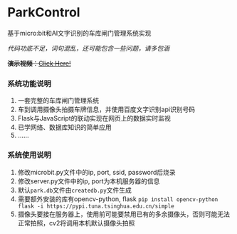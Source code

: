 # ParkControl
基于micro:bit和AI文字识别的车库闸门管理系统实现

*代码功底不足，词句混乱，还可能包含一些问题，请多包涵*

<strike> **演示视频**：[Click Here!](http://code.vqyt.cn:8001/) </strike>

### 系统功能说明
1. 一套完整的车库闸门管理系统
2. 车到调用摄像头拍摄车牌信息，并使用百度文字识别api识别号码
3. Flask与JavaScript的联动实现在网页上的数据实时监视
4. 已学网络、数据库知识的简单应用
5. ……


### 系统使用说明
1.	修改microbit.py文件中的ip, port, ssid, password后烧录
2.	修改server.py文件中的ip, port为本机服务器的信息
3.	默认```park.db```文件由```createdb.py```文件生成
4.	需要额外安装的库有opencv-python, flask
```pip install opencv-python flask -i https://pypi.tuna.tsinghua.edu.cn/simple```
5.	摄像头要接在服务器上，使用前可能要禁用已有的多余摄像头，否则可能无法正常拍照，cv2将调用本机默认摄像头拍照
